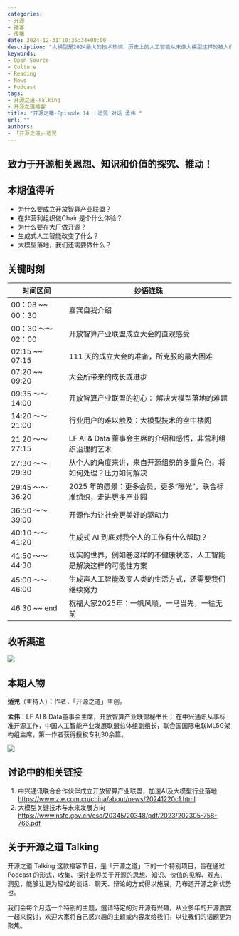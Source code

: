 ```yaml
---
categories:
- 开源
- 播客
- 传播
date: 2024-12-31T10:36:34+08:00
description: "大模型是2024最火的技术热词，历史上的人工智能从未像大模型这样的被人们所热捧，甚至带来了恐慌。这都是在生产端，然而其实，对于行业来说，大模型的落地却屡屡受挫，最后一公里成了难题，大家都在试图找出可能的路径。行业成立联盟也是其中重要的一种。"
keywords:
- Open Source
- Culture
- Reading
- News
- Podcast
tags:
- 开源之道-Talking
- 开源之道播客
title: "开源之播·Episode 14 ：适兕 对话 孟伟 "
url: ""
authors:
- 「开源之道」·适兕
---
```


## 致力于开源相关思想、知识和价值的探究、推动！

## 本期值得听

* 为什么要成立开放智算产业联盟？
* 在非营利组织做Chair 是个什么体验？
* 为什么要在大厂做开源？
* 生成式人工智能改变了什么？
* 大模型落地，我们还需要做什么？


## 关键时刻

| 时间区间         | 妙语连珠     |
| ---------------- | ------------ |
| 00：08 ~~ 00：30 | 嘉宾自我介绍 |
| 00：30 ～～02：00        |     开放智算产业联盟成立大会的直观感受         |
|02:15 ~~ 07:15  | 111 天的成立大会的准备，所克服的最大困难 | 
|07:20 ~~ 09:20  | 大会所带来的成长或进步| 
|09:35 ～～ 14:00 | 开放智算产业联盟的初心： 解决大模型落地的难题| 
| 14:20 ～～ 21:00 | 行业用户的难以触及：大模型技术的空中楼阁| 
|21:20 ～～ 27:15 |LF AI & Data 董事会主席的介绍和感悟，非营利组织治理的艺术| 
|27:30 ～～ 29:30 | 从个人的角度来讲，来自开源组织的多重角色，将如何处理？压力如何解决 | 
|29:45 ～～ 36:20  | 2025 年的愿景：更多会员，更多“曝光”，联合标准组织，走进更多产业园 | 
|36:50 ～～ 39:00  | 开源作为让社会更美好的驱动力 | 
| 40:10 ～～ 41:20 | 生成式 AI 到底对我个人的工作有什么帮助？| 
|41:50 ～～ 44:30  | 现实的世界，例如卷这样的不健康状态，人工智能是解决这样的可能性方案 | 
|45:00 ～～ 46:00 | 生成声人工智能改变人类的生活方式，还需要我们继续努力| 
|46:30 ~~ end| 祝福大家2025年：一帆风顺，一马当先，一往无前|

##  收听渠道

[![](images/osw_podcast/xiaoyuzhou-episode-14.PNG )](https://www.xiaoyuzhoufm.com/episodes/6774a9401e823e72d357e344)

## 本期人物

**适兕**（主持人）：作者，「开源之道」主创。

**孟伟**：LF AI & Data董事会主席，开放智算产业联盟秘书长； 在中兴通讯从事标准开源工作，中国人工智能产业发展联盟总体组副组长，联合国国际电联ML5G架构组主席，第一作者获得授权专利30余篇。

![](/images/osw_podcast/mengwei.webp)

## 讨论中的相关链接

1. 中兴通讯联合合作伙伴成立开放智算产业联盟，加速AI及大模型行业落地  https://www.zte.com.cn/china/about/news/20241220c1.html
2. 大模型关键技术与未来发展方向 https://www.nsfc.gov.cn/csc/20345/20348/pdf/2023/202305-758-766.pdf 

## 关于开源之道 Talking

开源之道 Talking 这款播客节目，是「开源之道」下的一个特别项目，旨在通过 Podcast 的形式，收集、探讨业界关于开源的思想、知识、价值的见解、观点、洞见，能够让更为轻松的谈话、聊天、辩论的方式得以施展，乃布道开源之新优势也。

我们会每个月选一个特别的主题，邀请特定的对开源有兴趣，从业多年的开源嘉宾一起来探讨，欢迎大家将自己感兴趣的主题或内容发给我们，以让我们的话题更为聚焦。
